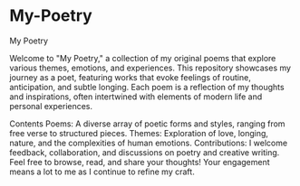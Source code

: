 # My-Poetry

My Poetry

Welcome to "My Poetry," a collection of my original poems that explore various themes, emotions, and experiences. This repository showcases my journey as a poet, featuring works that evoke feelings of routine, anticipation, and subtle longing. Each poem is a reflection of my thoughts and inspirations, often intertwined with elements of modern life and personal experiences.

Contents
Poems: A diverse array of poetic forms and styles, ranging from free verse to structured pieces.
Themes: Exploration of love, longing, nature, and the complexities of human emotions.
Contributions: I welcome feedback, collaboration, and discussions on poetry and creative writing.
Feel free to browse, read, and share your thoughts! Your engagement means a lot to me as I continue to refine my craft. 
